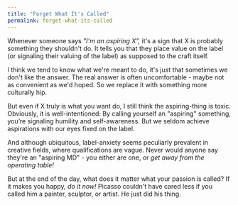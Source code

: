 ```yaml
---
title: "Forget What It's Called"
permalink: forget-what-its-called
---
```


Whenever someone says *"I'm an aspiring X",* it's a sign that X is probably something they shouldn't do. It tells you that they place value on the label (or signaling their valuing of the label) as supposed to the craft itself.

I think we tend to know what we're meant to do, it's just that sometimes we don't like the answer. The real answer is often uncomfortable - maybe not as convenient as we'd hoped. So we replace it with something more culturally hip.

But even if X truly is what you want do, I still think the aspiring-thing is toxic. Obviously, it is well-intentioned: By calling yourself an "aspiring" something, you’re signaling humility and self-awareness. But we seldom achieve aspirations with our eyes fixed on the label.

And although ubiquitous, label-anxiety seems peculiarly prevalent in creative fields, where qualifications are vague. Never would anyone say they're an "aspiring MD" - you either are one, or *get away from the operating table!*

But at the end of the day, what does it matter what your passion is called? If it makes you happy, *do it now!* Picasso couldn't have cared less if you called him a painter, sculptor, or artist. He just did his thing.
